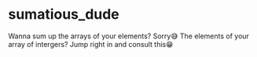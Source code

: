 # sumatious_dude
Wanna sum up the arrays of your elements? Sorry😅 The elements of your array of intergers? Jump right in and consult this😁
